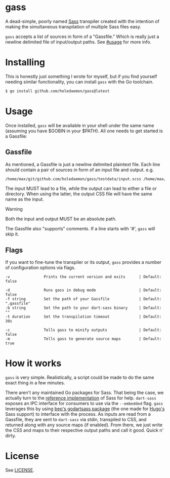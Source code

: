# gass

A dead-simple, poorly named [Sass](https://sass-lang.com) transpiler created with the intention of making the simultaneous transpilation of multiple Sass files easy.

`gass` accepts a list of sources in form of a "Gassfile." Which is really just a newline delimited file of input/output paths. See [#usage](#usage) for more info.

# Installing

This is honestly just something I wrote for myself, but if you find yourself needing similar functionality, you can install `gass` with the Go toolchain.

```sh
$ go install github.com/holedaemon/gass@latest
```

# Usage

Once installed, `gass` will be available in your shell under the same name (assuming you have $GOBIN in your $PATH). All one needs to get started is a Gassfile:

## Gassfile

As mentioned, a Gassfile is just a newline delimited plaintext file. Each line should contain a pair of sources in form of an input file and output. e.g.

```txt
/home/max/git/github.com/holedaemon/gass/testdata/input.scss /home/max/git/github.com/holedaemon/gass/testdata/output
```

The input MUST lead to a file, while the output can lead to either a file or directory. When using the latter, the output CSS file will have the same name as the input.

> [!WARNING]
> Both the input and output MUST be an absolute path.

The Gassfile also "supports" comments. If a line starts with '#', `gass` will skip it.

## Flags

If you want to fine-tune the transpiler or its output, `gass` provides a number of configuration options via flags.

```
-v               Prints the current version and exits      | Default: false

-d               Runs gass in debug mode                   | Default: false
-f string        Set the path of your Gassfile             | Default: ".gassfile"
-b string        Set the path to your dart-sass binary     | Default: ""
-t duration      Set the transpilation timeout             | Default: 30s

-c               Tells gass to minify outputs              | Default: false
-m               Tells gass to generate source maps        | Default: true
```

# How it works

`gass` is very simple. Realistically, a script could be made to do the same exact thing in a few minutes.

There aren't any maintained Go packages for Sass. That being the case, we actually turn to the [reference implementation](https://github.com/sass/dart-sass) of Sass for help. `dart-sass` exposes an IPC interface for consumers to use via the `--embedded` flag. `gass` leverages this by using [bep's godartsass package](https://github.com/bep/godartsass) (the one made for [Hugo's](https://gohugo.io) Sass support) to interface with the process. As inputs are read from a Gassfile, they are sent to `dart-sass` via stdin, transpiled to CSS, and returned along with any source maps (if enabled). From there, we just write the CSS and maps to their respective output paths and call it good. Quick n' dirty.

# License

See [LICENSE](LICENSE).

